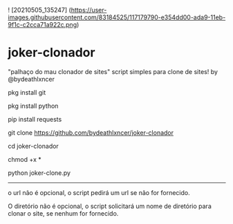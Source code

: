 ! [20210505_135247] (https://user-images.githubusercontent.com/83184525/117179790-e354dd00-ada9-11eb-9f1c-c2cca71a922c.png)
# joker-clonador
"palhaço do mau clonador de sites" script simples para clone de sites! by @bydeathlxncer

pkg install git

pkg install python

pip install requests

git clone https://github.com/bydeathlxncer/joker-clonador

cd joker-clonador

chmod +x *

python joker-clone.py

-----------------------------------------------------------------------------------------------------------------
o url não é opcional, o script pedirá um url se não for fornecido.

O diretório não é opcional, o script solicitará um nome de diretório para clonar o site, se nenhum for fornecido.
